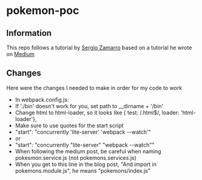 # pokemon-poc

## Information
This repo follows a tutorial by [Sergio Zamarro](https://github.com/zamarrowski/pokemon-poc) based on a tutorial he wrote on [Medium](https://medium.com/@zamarrowski/angular-1-x-component-based-application-with-webpack-and-es6-dfab450f2df4)

## Changes
Here were the changes I needed to make in order for my code to work

* In webpack.config.js: 
 * If './bin' doesn't work for you, set path to __dirname + '/bin'
 * Change html to html-loader, so it looks like { test: /\.html$/, loader: 'html-loader'},
* Make sure to use quotes for the start script
 * "start": "concurrently 'lite-server' 'webpack --watch'"
 * or
 * "start": "concurrently \"lite-server\" \"webpack --watch\""
* When following the medium post, be careful when naming pokesmon.service.js (not pokemons.services.js)
* When you get to this line in the blog post, "And import in pokemons.module.js", he means "pokemons/index.js"